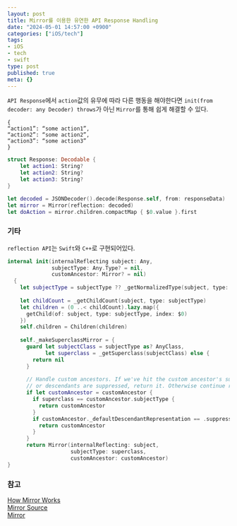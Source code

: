 ```yaml
---
layout: post
title: Mirror를 이용한 유연한 API Response Handling
date: "2024-05-01 14:57:00 +0900"
categories: ["iOS/tech"]
tags:
- iOS
- tech
- swift
type: post
published: true
meta: {}
---
```

`API Response`에서 `action`값의 유무에 따라 다른 행동을 해야한다면 `init(from decoder: any Decoder) throws`가 아닌 `Mirror`를 통해 쉽게 해결할 수 있다.    
```
{
“action1”: “some action1”,
“action2”: “some action2”,
“action3”: “some action3”
}
```    
```swift
struct Response: Decodable {
    let action1: String?
    let action2: String?
    let action3: String?
}
```    
```swift
let decoded = JSONDecoder().decode(Response.self, from: responseData)
let mirror = Mirror(reflection: decoded)
let doAction = mirror.children.compactMap { $0.value }.first
```    
### 기타
`reflection API`는 `Swift`와 `C++`로 구현되어있다. 
```swift
internal init(internalReflecting subject: Any,
              subjectType: Any.Type? = nil,
              customAncestor: Mirror? = nil)
  {
    let subjectType = subjectType ?? _getNormalizedType(subject, type: type(of: subject))
    
    let childCount = _getChildCount(subject, type: subjectType)
    let children = (0 ..< childCount).lazy.map({
      getChild(of: subject, type: subjectType, index: $0)
    })
    self.children = Children(children)
    
    self._makeSuperclassMirror = {
      guard let subjectClass = subjectType as? AnyClass,
            let superclass = _getSuperclass(subjectClass) else {
        return nil
      }
      
      // Handle custom ancestors. If we've hit the custom ancestor's subject type,
      // or descendants are suppressed, return it. Otherwise continue reflecting.
      if let customAncestor = customAncestor {
        if superclass == customAncestor.subjectType {
          return customAncestor
        }
        if customAncestor._defaultDescendantRepresentation == .suppressed {
          return customAncestor
        }
      }
      return Mirror(internalReflecting: subject,
                    subjectType: superclass,
                    customAncestor: customAncestor)
}
```   
### 참고
[How Mirror Works](https://www.swift.org/blog/how-mirror-works/)    
[Mirror Source](https://github.com/apple/swift/blob/main/stdlib/public/core/Mirror.swift)     
[Mirror](https://developer.apple.com/documentation/swift/mirror)
